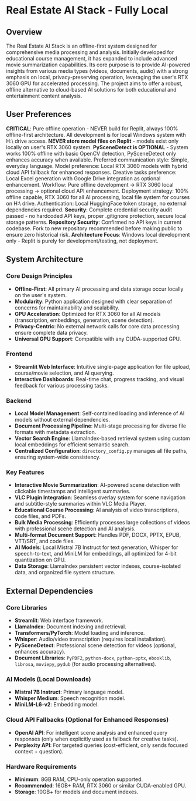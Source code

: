 # Real Estate AI Stack - Fully Local

## Overview

The Real Estate AI Stack is an offline-first system designed for comprehensive media processing and analysis. Initially developed for educational course management, it has expanded to include advanced movie summarization capabilities. Its core purpose is to provide AI-powered insights from various media types (videos, documents, audio) with a strong emphasis on local, privacy-preserving operation, leveraging the user's RTX 3060 GPU for accelerated processing. The project aims to offer a robust, offline alternative to cloud-based AI solutions for both educational and entertainment content analysis.

## User Preferences

**CRITICAL**: Pure offline operation - NEVER build for Replit, always 100% offline-first architecture. All development is for local Windows system with H:\ drive access.
**NEVER store model files on Replit** - models exist only locally on user's RTX 3060 system.
**PySceneDetect is OPTIONAL** - System works 100% offline with basic OpenCV detection, PySceneDetect only enhances accuracy when available.
Preferred communication style: Simple, everyday language.
Model preference: Local RTX 3060 models with hybrid cloud API fallback for enhanced responses.
Creative tasks preference: Local Excel generation with Google Drive integration as optional enhancement.
Workflow: Pure offline development → RTX 3060 local processing → optional cloud API enhancement.
Deployment strategy: 100% offline capable, RTX 3060 for all AI processing, local file system for courses on H:\ drive.
Authentication: Local HuggingFace token storage, no external dependencies required.
**Security**: Complete credential security audit passed - no hardcoded API keys, proper .gitignore protection, secure local storage patterns.
**Repository Security**: Confirmed no API keys in current codebase. Fork to new repository recommended before making public to ensure zero historical risk.
**Architecture Focus**: Windows local development only - Replit is purely for development/testing, not deployment.

## System Architecture

### Core Design Principles
- **Offline-First**: All primary AI processing and data storage occur locally on the user's system.
- **Modularity**: Python application designed with clear separation of concerns for maintainability and scalability.
- **GPU Acceleration**: Optimized for RTX 3060 for all AI models (transcription, embeddings, generation, scene detection).
- **Privacy-Centric**: No external network calls for core data processing ensure complete data privacy.
- **Universal GPU Support**: Compatible with any CUDA-supported GPU.

### Frontend
- **Streamlit Web Interface**: Intuitive single-page application for file upload, course/movie selection, and AI querying.
- **Interactive Dashboards**: Real-time chat, progress tracking, and visual feedback for various processing tasks.

### Backend
- **Local Model Management**: Self-contained loading and inference of AI models without external dependencies.
- **Document Processing Pipeline**: Multi-stage processing for diverse file formats with metadata extraction.
- **Vector Search Engine**: LlamaIndex-based retrieval system using custom local embeddings for efficient semantic search.
- **Centralized Configuration**: `directory_config.py` manages all file paths, ensuring system-wide consistency.

### Key Features
- **Interactive Movie Summarization**: AI-powered scene detection with clickable timestamps and intelligent summaries.
- **VLC Plugin Integration**: Seamless overlay system for scene navigation and subtitle-style summaries within VLC Media Player.
- **Educational Course Processing**: AI analysis of video transcriptions, code files, and PDFs.
- **Bulk Media Processing**: Efficiently processes large collections of videos with professional scene detection and AI analysis.
- **Multi-format Document Support**: Handles PDF, DOCX, PPTX, EPUB, VTT/SRT, and code files.
- **AI Models**: Local Mistral 7B Instruct for text generation, Whisper for speech-to-text, and MiniLM for embeddings, all optimized for 4-bit quantization on GPU.
- **Data Storage**: LlamaIndex persistent vector indexes, course-isolated data, and organized file system structure.

## External Dependencies

### Core Libraries
- **Streamlit**: Web interface framework.
- **LlamaIndex**: Document indexing and retrieval.
- **Transformers/PyTorch**: Model loading and inference.
- **Whisper**: Audio/video transcription (requires local installation).
- **PySceneDetect**: Professional scene detection for videos (optional, enhances accuracy).
- **Document Libraries**: `PyPDF2`, `python-docx`, `python-pptx`, `ebooklib`, `librosa`, `moviepy`, `pydub` (for audio processing alternatives).

### AI Models (Local Downloads)
- **Mistral 7B Instruct**: Primary language model.
- **Whisper Medium**: Speech recognition model.
- **MiniLM-L6-v2**: Embedding model.

### Cloud API Fallbacks (Optional for Enhanced Responses)
- **OpenAI API**: For intelligent scene analysis and enhanced query responses (only when explicitly used as fallback for creative tasks).
- **Perplexity API**: For targeted queries (cost-efficient, only sends focused context + question).

### Hardware Requirements
- **Minimum**: 8GB RAM, CPU-only operation supported.
- **Recommended**: 16GB+ RAM, RTX 3060 or similar CUDA-enabled GPU.
- **Storage**: 10GB+ for models and document indexes.
